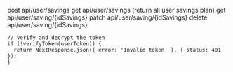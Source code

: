 post api/user/savings
get api/user/savings (return all user savings plan)
get api/user/saving/{idSavings}
patch api/user/saving/{idSavings}
delete api/user/saving/{idSavings}

    // Verify and decrypt the token
    if (!verifyToken(userToken)) {
      return NextResponse.json({ error: 'Invalid token' }, { status: 401 });
    }
